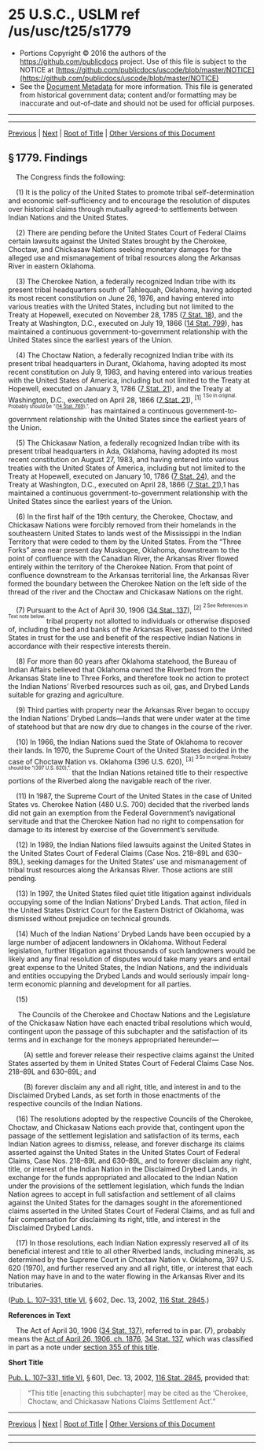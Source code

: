 ---
---

# 25 U.S.C., USLM ref /us/usc/t25/s1779

* Portions Copyright © 2016 the authors of the https://github.com/publicdocs project.
  Use of this file is subject to the NOTICE at [https://github.com/publicdocs/uscode/blob/master/NOTICE](https://github.com/publicdocs/uscode/blob/master/NOTICE)
* See the [Document Metadata](././../../../../..//README.md) for more information.
  This file is generated from historical government data; content and/or formatting may be inaccurate and out-of-date and should not be used for official purposes.

----------
----------

[Previous](./../../../../..//us/usc/t25/ch19/schXIII/m__us_usc_t25_ch19_schXIII.md) | [Next](./../../../../..//us/usc/t25/ch19/schXIII/m__us_usc_t25_s1779a.md) | [Root of Title](./../../../../../) | [Other Versions of this Document](https://publicdocs.github.io/go/links?ns=uslm&ref=%2Fus%2Fusc%2Ft25%2Fs1779)

## § 1779. Findings

    The Congress finds the following:

    (1) It is the policy of the United States to promote tribal self-determination and economic self-sufficiency and to encourage the resolution of disputes over historical claims through mutually agreed-to settlements between Indian Nations and the United States.

    (2) There are pending before the United States Court of Federal Claims certain lawsuits against the United States brought by the Cherokee, Choctaw, and Chickasaw Nations seeking monetary damages for the alleged use and mismanagement of tribal resources along the Arkansas River in eastern Oklahoma.

    (3) The Cherokee Nation, a federally recognized Indian tribe with its present tribal headquarters south of Tahlequah, Oklahoma, having adopted its most recent constitution on June 26, 1976, and having entered into various treaties with the United States, including but not limited to the Treaty at Hopewell, executed on November 28, 1785 ([7 Stat. 18][/us/stat/7/18]), and the Treaty at Washington, D.C., executed on July 19, 1866 ([14 Stat. 799][/us/stat/14/799]), has maintained a continuous government-to-government relationship with the United States since the earliest years of the Union.

    (4) The Choctaw Nation, a federally recognized Indian tribe with its present tribal headquarters in Durant, Oklahoma, having adopted its most recent constitution on July 9, 1983, and having entered into various treaties with the United States of America, including but not limited to the Treaty at Hopewell, executed on January 3, 1786 ([7 Stat. 21][/us/stat/7/21]), and the Treaty at Washington, D.C., executed on April 28, 1866 ([7 Stat. 21][/us/stat/7/21]), <sup>\[1\]</sup>  <sup><sup> 1 So in original. Probably should be “([14 Stat. 769][/us/stat/14/769]),”. </sup></sup>  has maintained a continuous government-to-government relationship with the United States since the earliest years of the Union.

    (5) The Chickasaw Nation, a federally recognized Indian tribe with its present tribal headquarters in Ada, Oklahoma, having adopted its most recent constitution on August 27, 1983, and having entered into various treaties with the United States of America, including but not limited to the Treaty at Hopewell, executed on January 10, 1786 ([7 Stat. 24][/us/stat/7/24]), and the Treaty at Washington, D.C., executed on April 28, 1866 ([7 Stat. 21][/us/stat/7/21]),1 has maintained a continuous government-to-government relationship with the United States since the earliest years of the Union.

    (6) In the first half of the 19th century, the Cherokee, Choctaw, and Chickasaw Nations were forcibly removed from their homelands in the southeastern United States to lands west of the Mississippi in the Indian Territory that were ceded to them by the United States. From the “Three Forks” area near present day Muskogee, Oklahoma, downstream to the point of confluence with the Canadian River, the Arkansas River flowed entirely within the territory of the Cherokee Nation. From that point of confluence downstream to the Arkansas territorial line, the Arkansas River formed the boundary between the Cherokee Nation on the left side of the thread of the river and the Choctaw and Chickasaw Nations on the right.

    (7) Pursuant to the Act of April 30, 1906 ([34 Stat. 137][/us/stat/34/137]), <sup>\[2\]</sup>  <sup><sup> 2 See References in Text note below. </sup></sup>  tribal property not allotted to individuals or otherwise disposed of, including the bed and banks of the Arkansas River, passed to the United States in trust for the use and benefit of the respective Indian Nations in accordance with their respective interests therein.

    (8) For more than 60 years after Oklahoma statehood, the Bureau of Indian Affairs believed that Oklahoma owned the Riverbed from the Arkansas State line to Three Forks, and therefore took no action to protect the Indian Nations’ Riverbed resources such as oil, gas, and Drybed Lands suitable for grazing and agriculture.

    (9) Third parties with property near the Arkansas River began to occupy the Indian Nations’ Drybed Lands—lands that were under water at the time of statehood but that are now dry due to changes in the course of the river.

    (10) In 1966, the Indian Nations sued the State of Oklahoma to recover their lands. In 1970, the Supreme Court of the United States decided in the case of Choctaw Nation vs. Oklahoma (396 U.S. 620), <sup>\[3\]</sup>  <sup><sup> 3 So in original. Probably should be “(397 U.S. 620),”. </sup></sup>  that the Indian Nations retained title to their respective portions of the Riverbed along the navigable reach of the river.

    (11) In 1987, the Supreme Court of the United States in the case of United States vs. Cherokee Nation (480 U.S. 700) decided that the riverbed lands did not gain an exemption from the Federal Government’s navigational servitude and that the Cherokee Nation had no right to compensation for damage to its interest by exercise of the Government’s servitude.

    (12) In 1989, the Indian Nations filed lawsuits against the United States in the United States Court of Federal Claims (Case Nos. 218–89L and 630–89L), seeking damages for the United States’ use and mismanagement of tribal trust resources along the Arkansas River. Those actions are still pending.

    (13) In 1997, the United States filed quiet title litigation against individuals occupying some of the Indian Nations’ Drybed Lands. That action, filed in the United States District Court for the Eastern District of Oklahoma, was dismissed without prejudice on technical grounds.

    (14) Much of the Indian Nations’ Drybed Lands have been occupied by a large number of adjacent landowners in Oklahoma. Without Federal legislation, further litigation against thousands of such landowners would be likely and any final resolution of disputes would take many years and entail great expense to the United States, the Indian Nations, and the individuals and entities occupying the Drybed Lands and would seriously impair long-term economic planning and development for all parties.

    (15)

     The Councils of the Cherokee and Choctaw Nations and the Legislature of the Chickasaw Nation have each enacted tribal resolutions which would, contingent upon the passage of this subchapter and the satisfaction of its terms and in exchange for the moneys appropriated hereunder—

        (A) settle and forever release their respective claims against the United States asserted by them in United States Court of Federal Claims Case Nos. 218–89L and 630–89L; and

        (B) forever disclaim any and all right, title, and interest in and to the Disclaimed Drybed Lands, as set forth in those enactments of the respective councils of the Indian Nations.

    (16) The resolutions adopted by the respective Councils of the Cherokee, Choctaw, and Chickasaw Nations each provide that, contingent upon the passage of the settlement legislation and satisfaction of its terms, each Indian Nation agrees to dismiss, release, and forever discharge its claims asserted against the United States in the United States Court of Federal Claims, Case Nos. 218–89L and 630–89L, and to forever disclaim any right, title, or interest of the Indian Nation in the Disclaimed Drybed Lands, in exchange for the funds appropriated and allocated to the Indian Nation under the provisions of the settlement legislation, which funds the Indian Nation agrees to accept in full satisfaction and settlement of all claims against the United States for the damages sought in the aforementioned claims asserted in the United States Court of Federal Claims, and as full and fair compensation for disclaiming its right, title, and interest in the Disclaimed Drybed Lands.

    (17) In those resolutions, each Indian Nation expressly reserved all of its beneficial interest and title to all other Riverbed lands, including minerals, as determined by the Supreme Court in Choctaw Nation v. Oklahoma, 397 U.S. 620 (1970), and further reserved any and all right, title, or interest that each Nation may have in and to the water flowing in the Arkansas River and its tributaries.

([Pub. L. 107–331, title VI][/us/pl/107/331/tVI], § 602, Dec. 13, 2002, [116 Stat. 2845][/us/stat/116/2845].)

 __References in Text__ 

    The Act of April 30, 1906 ([34 Stat. 137][/us/stat/34/137]), referred to in par. (7), probably means the [Act of April 26, 1906, ch. 1876][/us/act/1906-04-26/ch1876], [34 Stat. 137][/us/stat/34/137], which was classified in part as a note under [section 355 of this title][/us/usc/t25/s355].

 __Short Title__ 

[Pub. L. 107–331, title VI][/us/pl/107/331/tVI], § 601, Dec. 13, 2002, [116 Stat. 2845][/us/stat/116/2845], provided that: 

> “This title \[enacting this subchapter\] may be cited as the ‘Cherokee, Choctaw, and Chickasaw Nations Claims Settlement Act’.”

----------

[Previous](./../../../../..//us/usc/t25/ch19/schXIII/m__us_usc_t25_ch19_schXIII.md) | [Next](./../../../../..//us/usc/t25/ch19/schXIII/m__us_usc_t25_s1779a.md) | [Root of Title](./../../../../../) | [Other Versions of this Document](https://publicdocs.github.io/go/links?ns=uslm&ref=%2Fus%2Fusc%2Ft25%2Fs1779)

----------
----------

[/us/stat/7/18]: https://publicdocs.github.io/go/links?ns=uslm&ref=%2Fus%2Fstat%2F7%2F18
[/us/stat/14/799]: https://publicdocs.github.io/go/links?ns=uslm&ref=%2Fus%2Fstat%2F14%2F799
[/us/stat/7/21]: https://publicdocs.github.io/go/links?ns=uslm&ref=%2Fus%2Fstat%2F7%2F21
[/us/stat/7/21]: https://publicdocs.github.io/go/links?ns=uslm&ref=%2Fus%2Fstat%2F7%2F21
[/us/stat/14/769]: https://publicdocs.github.io/go/links?ns=uslm&ref=%2Fus%2Fstat%2F14%2F769
[/us/stat/7/24]: https://publicdocs.github.io/go/links?ns=uslm&ref=%2Fus%2Fstat%2F7%2F24
[/us/stat/7/21]: https://publicdocs.github.io/go/links?ns=uslm&ref=%2Fus%2Fstat%2F7%2F21
[/us/stat/34/137]: https://publicdocs.github.io/go/links?ns=uslm&ref=%2Fus%2Fstat%2F34%2F137
[/us/pl/107/331/tVI]: https://publicdocs.github.io/go/links?ns=uslm&ref=%2Fus%2Fpl%2F107%2F331%2FtVI
[/us/stat/116/2845]: https://publicdocs.github.io/go/links?ns=uslm&ref=%2Fus%2Fstat%2F116%2F2845
[/us/stat/34/137]: https://publicdocs.github.io/go/links?ns=uslm&ref=%2Fus%2Fstat%2F34%2F137
[/us/act/1906-04-26/ch1876]: https://publicdocs.github.io/go/links?ns=uslm&ref=%2Fus%2Fact%2F1906-04-26%2Fch1876
[/us/stat/34/137]: https://publicdocs.github.io/go/links?ns=uslm&ref=%2Fus%2Fstat%2F34%2F137
[/us/usc/t25/s355]: https://publicdocs.github.io/go/links?ns=uslm&ref=%2Fus%2Fusc%2Ft25%2Fs355
[/us/pl/107/331/tVI]: https://publicdocs.github.io/go/links?ns=uslm&ref=%2Fus%2Fpl%2F107%2F331%2FtVI
[/us/stat/116/2845]: https://publicdocs.github.io/go/links?ns=uslm&ref=%2Fus%2Fstat%2F116%2F2845



